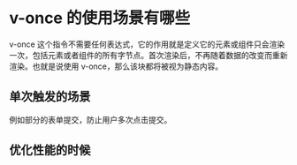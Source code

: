 # v-once 的使用场景有哪些

v-once 这个指令不需要任何表达式，它的作用就是定义它的元素或组件只会渲染一次，包括元素或者组件的所有字节点。首次渲染后，不再随着数据的改变而重新渲染。也就是说使用 v-once，那么该块都将被视为静态内容。

## 单次触发的场景

例如部分的表单提交，防止用户多次点击提交。

## 优化性能的时候
